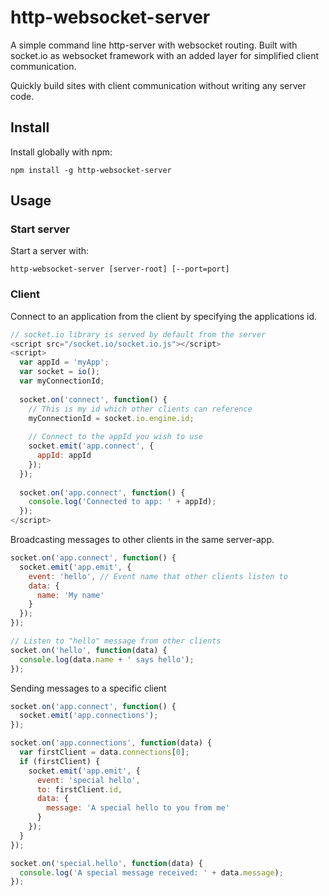 # http-websocket-server
A simple command line http-server with websocket routing. Built with socket.io as websocket framework with an added layer for simplified client communication.

Quickly build sites with client communication without writing any server code.


## Install
Install globally with npm:
```
npm install -g http-websocket-server
```

## Usage
### Start server
Start a server with:
```
http-websocket-server [server-root] [--port=port]
```


### Client
Connect to an application from the client by specifying the applications id.
```javascript
// socket.io library is served by default from the server
<script src="/socket.io/socket.io.js"></script>
<script>
  var appId = 'myApp';
  var socket = io();
  var myConnectionId;
  
  socket.on('connect', function() {
    // This is my id which other clients can reference
    myConnectionId = socket.io.engine.id;
  
    // Connect to the appId you wish to use
    socket.emit('app.connect', {
      appId: appId
    });
  });
  
  socket.on('app.connect', function() {
    console.log('Connected to app: ' + appId);
  });
</script>
```

Broadcasting messages to other clients in the same server-app.
```javascript
socket.on('app.connect', function() {
  socket.emit('app.emit', {
    event: 'hello', // Event name that other clients listen to
    data: {
      name: 'My name'
    }
  });
});

// Listen to "hello" message from other clients
socket.on('hello', function(data) {
  console.log(data.name + ' says hello');
});
```

Sending messages to a specific client
```javascript
socket.on('app.connect', function() {
  socket.emit('app.connections');
});

socket.on('app.connections', function(data) {
  var firstClient = data.connections[0];
  if (firstClient) {
    socket.emit('app.emit', {
      event: 'special hello',
      to: firstClient.id,
      data: {
        message: 'A special hello to you from me'
      }
    });
  }
});

socket.on('special.hello', function(data) {
  console.log('A special message received: ' + data.message);
});
```

